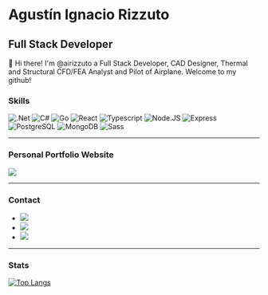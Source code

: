 
# Agustín Ignacio Rizzuto

## Full Stack Developer

👋 Hi there! I'm @airizzuto a Full Stack Developer, CAD Designer, Thermal and Structural CFD/FEA Analyst and Pilot of Airplane. Welcome to my github!

### Skills

![.Net](<https://img.shields.io/badge/.NET-5C2D91?style=for-the-badge&logo=.net&logoColor=white>)
![C#](<https://img.shields.io/badge/C%23-239120?style=for-the-badge&logo=c-sharp&logoColor=white>)
![Go](<https://img.shields.io/badge/Go-33D4FF?style=for-the-badge&logo=go&logoColor=white>)
![React](<https://img.shields.io/badge/React-20232A?style=for-the-badge&logo=react&logoColor=61DAFB>)
![Typescript](<https://img.shields.io/badge/TypeScript-007ACC?style=for-the-badge&logo=typescript&logoColor=white>)
![Node.JS](<https://img.shields.io/badge/Node.js-43853D?style=for-the-badge&logo=node.js&logoColor=white>)
![Express](<https://img.shields.io/badge/Express.js-404D59?style=for-the-badge>)
![PostgreSQL](<https://img.shields.io/badge/PostgreSQL-316192?style=for-the-badge&logo=postgresql&logoColor=white>)
![MongoDB](<https://img.shields.io/badge/MongoDB-4EA94B?style=for-the-badge&logo=mongodb&logoColor=white>)
![Sass](<https://img.shields.io/badge/Sass-CC6699?style=for-the-badge&logo=sass&logoColor=white>)

----

### Personal Portfolio Website

<a href="https://airizzutodeveloper.vercel.app/"><img src="https://img.shields.io/badge/Portfolio-Website-9cf?style=flat-square"></a>

----

### Contact

<ul>
  <li>
    <a href="https://twitter.com/airizzuto">
      <img src="https://img.shields.io/badge/Twitter-@airizzuto-white?style=flat-square&logo=twitter" />
    </a>
  </li>
  <li>
    <a href="https://www.linkedin.com/in/airizzuto/">
      <img src="https://img.shields.io/badge/LinkedIn-airizzuto-blue?style=flat-square" />
    </a>
  </li>
  <li>
    <a href="#">
      <img src="https://img.shields.io/badge/Discord-Acrux%231636-blueviolet?style=flat-square" />
    </a>
  </li>
</ul>

----

### Stats

[![Top Langs](https://github-readme-stats.vercel.app/api/top-langs/?username=airizzuto&theme=dark)](https://github.com/airizzuto/github-readme-stats)
